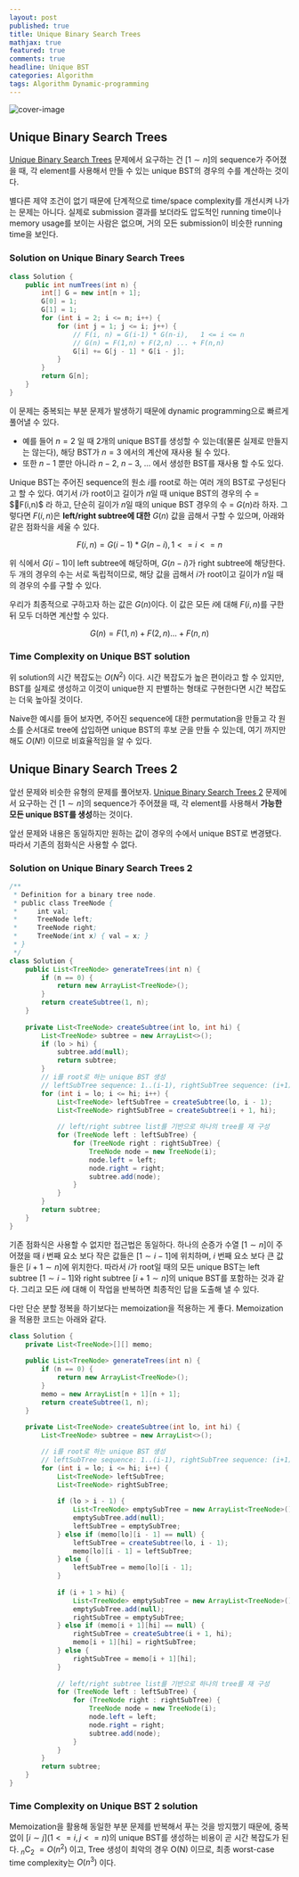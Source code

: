 ```yaml
---
layout: post
published: true
title: Unique Binary Search Trees
mathjax: true
featured: true
comments: true
headline: Unique BST
categories: Algorithm
tags: Algorithm Dynamic-programming
---
```


![cover-image](/images/taking-notes.jpg)

## Unique Binary Search Trees

[Unique Binary Search Trees](https://leetcode.com/problems/unique-binary-search-trees/) 문제에서 요구하는 건 $[1 \sim n]$의 sequence가 주어졌을 때, 각 element를 사용해서 만들 수 있는 unique BST의 경우의 수를 계산하는 것이다.

별다른 제약 조건이 없기 때문에 단계적으로 time/space complexity를 개선시켜 나가는 문제는 아니다. 실제로 submission 결과를 보더라도 압도적인 running time이나 memory usage를 보이는 사람은 없으며, 거의 모든 submission이 비슷한 running time을 보인다.

### Solution on Unique Binary Search Trees

```java
class Solution {
    public int numTrees(int n) {
        int[] G = new int[n + 1];
        G[0] = 1;
        G[1] = 1;
        for (int i = 2; i <= n; i++) {
            for (int j = 1; j <= i; j++) {
                // F(i, n) = G(i-1) * G(n-i),   1 <= i <= n
                // G(n) = F(1,n) + F(2,n) ... + F(n,n)
                G[i] += G[j - 1] * G[i - j];
            }
        }
        return G[n];
    }
}
```

이 문제는 중복되는 부분 문제가 발생하기 때문에 dynamic programming으로 빠르게 풀어낼 수 있다.

- 예를 들어 $n=2$ 일 때 2개의 unique BST를 생성할 수 있는데(물론 실제로 만들지는 않는다), 해당 BST가 $n=3$ 에서의 계산에 재사용 될 수 있다.
- 또한 $n-1$ 뿐만 아니라 $n-2$, $n-3$, ... 에서 생성한 BST를 재사용 할 수도 있다.

Unique BST는 주어진 sequence의 원소 $i$를 root로 하는 여러 개의 BST로 구성된다고 할 수 있다. 여기서 $i$가 root이고 길이가 $n$일 때 unique BST의 경우의 수 = $F(i,n)$ 라 하고, 단순히 길이가 $n$일 때의 unique BST 경우의 수 = $G(n)$라 하자. 그렇다면 $F(i,n)$은 **left/right subtree에 대한** $G(n)$ 값을 곱해서 구할 수 있으며, 아래와 같은 점화식을 세울 수 있다.

$$F(i, n) = G(i-1) * G(n-i), 1 <= i <= n$$

위 식에서 $G(i-1)$이 left subtree에 해당하며, $G(n-i)$가 right subtree에 해당한다. 두 개의 경우의 수는 서로 독립적이므로, 해당 값을 곱해서 $i$가 root이고 길이가 $n$일 때의 경우의 수를 구할 수 있다.

우리가 최종적으로 구하고자 하는 값은 $G(n)$이다. 이 값은 모든 $i$에 대해 $F(i, n)$를 구한 뒤 모두 더하면 계산할 수 있다.

$$G(n) = F(1,n) + F(2,n) ... + F(n,n)$$

### Time Complexity on Unique BST solution

위 solution의 시간 복잡도는 $O(N^2)$ 이다. 시간 복잡도가 높은 편이라고 할 수 있지만, BST를 실제로 생성하고 이것이 unique한 지 판별하는 형태로 구현한다면 시간 복잡도는 더욱 높아질 것이다.

Naive한 예시를 들어 보자면, 주어진 sequence에 대한 permutation을 만들고 각 원소를 순서대로 tree에 삽입하면 unique BST의 후보 군을 만들 수 있는데, 여기 까지만 해도 $O(N!)$ 이므로 비효율적임을 알 수 있다.

## Unique Binary Search Trees 2

앞선 문제와 비슷한 유형의 문제를 풀어보자. [Unique Binary Search Trees 2](https://leetcode.com/problems/unique-binary-search-trees-ii/) 문제에서 요구하는 건 $[1 \sim n]$의 sequence가 주어졌을 때, 각 element를 사용해서 **가능한 모든 unique BST를 생성**하는 것이다.

앞선 문제와 내용은 동일하지만 원하는 값이 경우의 수에서 unique BST로 변경됐다. 따라서 기존의 점화식은 사용할 수 없다.

### Solution on Unique Binary Search Trees 2

```java
/**
 * Definition for a binary tree node.
 * public class TreeNode {
 *     int val;
 *     TreeNode left;
 *     TreeNode right;
 *     TreeNode(int x) { val = x; }
 * }
 */
class Solution {
    public List<TreeNode> generateTrees(int n) {
        if (n == 0) {
            return new ArrayList<TreeNode>();
        }
        return createSubtree(1, n);
    }
    
    private List<TreeNode> createSubtree(int lo, int hi) {
        List<TreeNode> subtree = new ArrayList<>();
        if (lo > hi) {
            subtree.add(null);
            return subtree;
        }
        // i를 root로 하는 unique BST 생성
        // leftSubTree sequence: 1..(i-1), rightSubTree sequence: (i+1)..n
        for (int i = lo; i <= hi; i++) {
            List<TreeNode> leftSubTree = createSubtree(lo, i - 1);
            List<TreeNode> rightSubTree = createSubtree(i + 1, hi);
            
            // left/right subtree list를 기반으로 하나의 tree를 재 구성
            for (TreeNode left : leftSubTree) {
                for (TreeNode right : rightSubTree) {
                    TreeNode node = new TreeNode(i);
                    node.left = left;
                    node.right = right;
                    subtree.add(node);
                }
            }
        }
        return subtree;
    }
}
```

기존 점화식은 사용할 수 없지만 접근법은 동일하다. 하나의 순증가 수열 $[1 \sim n]$이 주어졌을 때 $i$ 번째 요소 보다 작은 값들은 $[1 \sim i-1]$에 위치하며, $i$ 번째 요소 보다 큰 값들은 $[i+1 \sim n]$에 위치한다. 따라서 $i$가 root일 때의 모든 unique BST는 left subtree $[1 \sim i-1]$와 right subtree $[i+1 \sim n]$의 unique BST를 포함하는 것과 같다. 그리고 모든 $i$에 대해 이 작업을 반복하면 최종적인 답을 도출해 낼 수 있다.

다만 단순 분할 정복을 하기보다는 memoization을 적용하는 게 좋다. Memoization을 적용한 코드는 아래와 같다.

```java
class Solution {
    private List<TreeNode>[][] memo;
    
    public List<TreeNode> generateTrees(int n) {
        if (n == 0) {
            return new ArrayList<TreeNode>();
        }
        memo = new ArrayList[n + 1][n + 1];
        return createSubtree(1, n);
    }
    
    private List<TreeNode> createSubtree(int lo, int hi) {
        List<TreeNode> subtree = new ArrayList<>();

        // i를 root로 하는 unique BST 생성
        // leftSubTree sequence: 1..(i-1), rightSubTree sequence: (i+1)..n
        for (int i = lo; i <= hi; i++) {
            List<TreeNode> leftSubTree;
            List<TreeNode> rightSubTree;
            
            if (lo > i - 1) {
                List<TreeNode> emptySubTree = new ArrayList<TreeNode>();
                emptySubTree.add(null);
                leftSubTree = emptySubTree;
            } else if (memo[lo][i - 1] == null) {
                leftSubTree = createSubtree(lo, i - 1);
                memo[lo][i - 1] = leftSubTree;
            } else {
                leftSubTree = memo[lo][i - 1];
            }
            
            if (i + 1 > hi) {
                List<TreeNode> emptySubTree = new ArrayList<TreeNode>();
                emptySubTree.add(null);
                rightSubTree = emptySubTree;
            } else if (memo[i + 1][hi] == null) {
                rightSubTree = createSubtree(i + 1, hi);
                memo[i + 1][hi] = rightSubTree;
            } else {
                rightSubTree = memo[i + 1][hi];
            }
            
            // left/right subtree list를 기반으로 하나의 tree를 재 구성
            for (TreeNode left : leftSubTree) {
                for (TreeNode right : rightSubTree) {
                    TreeNode node = new TreeNode(i);
                    node.left = left;
                    node.right = right;
                    subtree.add(node);
                }
            }
        }
        return subtree;
    }
}
```

### Time Complexity on Unique BST 2 solution

Memoization을 활용해 동일한 부분 문제를 반복해서 푸는 것을 방지했기 때문에, 중복 없이 $[i \sim j]$($1 <= i,j <= n$)의 unique BST를 생성하는 비용이 곧 시간 복잡도가 된다. ${}_n \mathrm{C}_2 ~= O(n^2)$ 이고, Tree 생성이 최악의 경우 O(N) 이므로, 최종 worst-case time complexity는 $O(n^3)$ 이다.
